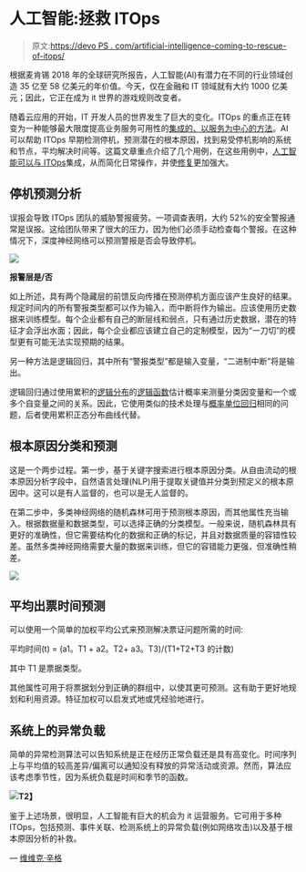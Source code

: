 # 人工智能:拯救 ITOps

> 原文:[https://devo PS . com/artificial-intelligence-coming-to-rescue-of-itops/](https://devops.com/artificial-intelligence-coming-to-the-rescue-of-itops/)

根据麦肯锡 2018 年的全球研究所报告，人工智能(AI)有潜力在不同的行业领域创造 35 亿至 58 亿美元的年价值。今天，仅在金融和 IT 领域就有大约 1000 亿美元；因此，它正在成为 it 世界的游戏规则改变者。

随着云应用的开始，IT 开发人员的世界发生了巨大的变化。ITOps 的重点正在转变为一种能够最大限度提高业务服务可用性的[集成的、以服务为中心的方法](http://www.relevancelab.com/RLCatalyst/catalyst_commandcenter.html)。AI 可以帮助 ITOps 早期检测停机，预测潜在的根本原因，找到易受停机影响的系统和节点，平均解决时间等。这篇文章重点介绍了几个用例，在这些用例中，[人工智能可以与 ITOps](https://www.youtube.com/watch?v=9wdFbLezg0A)集成，从而简化日常操作，并使[修复](https://www.youtube.com/watch?v=zvCSu7E2GzM&t=1s)更加强大。

## **停机预测分析**

误报会导致 ITOps 团队的威胁警报疲劳。一项调查表明，大约 52%的安全警报通常是误报。这给团队带来了很大的压力，因为他们必须手动检查每个警报。在这种情况下，深度神经网络可以预测警报是否会导致停机。

![](../Images/20e7664f56441a7a07c3f81d091fdc86.png)

**报警层是/否**

如上所述，具有两个隐藏层的前馈反向传播在预测停机方面应该产生良好的结果。规定时间内的所有警报类型都可以作为输入，而中断将作为输出。应该使用历史数据来训练模型。每个企业都有自己的断层线和弱点，只有通过历史数据，潜在的特征才会浮出水面；因此，每个企业都应该建立自己的定制模型，因为“一刀切”的模型更有可能无法实现预期的结果。

另一种方法是逻辑回归，其中所有“警报类型”都是输入变量，“二进制中断”将是输出。

逻辑回归通过使用累积的[逻辑分布](https://en.wikipedia.org/wiki/Logistic_distribution)的[逻辑函数](https://en.wikipedia.org/wiki/Logistic_function)估计概率来测量分类因变量和一个或多个自变量之间的关系。因此，它使用类似的技术处理与[概率单位回归](https://en.wikipedia.org/wiki/Probit_regression)相同的问题，后者使用累积正态分布曲线代替。

## **根本原因分类和预测**

这是一个两步过程。第一步，基于关键字搜索进行根本原因分类。从自由流动的根本原因分析字段中，自然语言处理(NLP)用于提取关键值并分类到预定义的根本原因中。这可以是有人监督的，也可以是无人监督的。

在第二步中，多类神经网络的随机森林可用于预测根本原因，而其他属性充当输入。根据数据量和数据类型，可以选择正确的分类模型。一般来说，随机森林具有更好的准确性，但它需要结构化的数据和正确的标记，并且对数据质量的容错性较差。虽然多类神经网络需要大量的数据来训练，但它的容错能力更强，但准确性稍差。

![](../Images/7a04c509b1594903a811309a8a7565db.png)

## **平均出票时间预测**

可以使用一个简单的加权平均公式来预测解决票证问题所需的时间:

平均时间(t) = (a1。T1 + a2。T2+ a3。T3)/(T1+T2+T3 的计数)

其中 T1 是票据类型。

其他属性可用于将票据划分到正确的群组中，以使其更可预测。这有助于更好地规划和利用资源。特征加权可以启发式地或凭经验地进行。

## **系统上的异常负载**

简单的异常检测算法可以告知系统是正在经历正常负载还是具有高变化。时间序列上与平均值的较高差异/偏离可以通知没有释放的异常活动或资源。然而，算法应该考虑季节性，因为系统负载是时间和季节的函数。

**![](../Images/3247b5729755795e9c7334342948837a.png)T2】**

鉴于上述场景，很明显，人工智能有巨大的机会为 it 运营服务。它可用于多种 ITOps，包括预测、事件关联、检测系统上的异常负载(例如网络攻击)以及基于根本原因分析的补救。

— [维维克·辛格](https://devops.com/author/vivek-singh/)